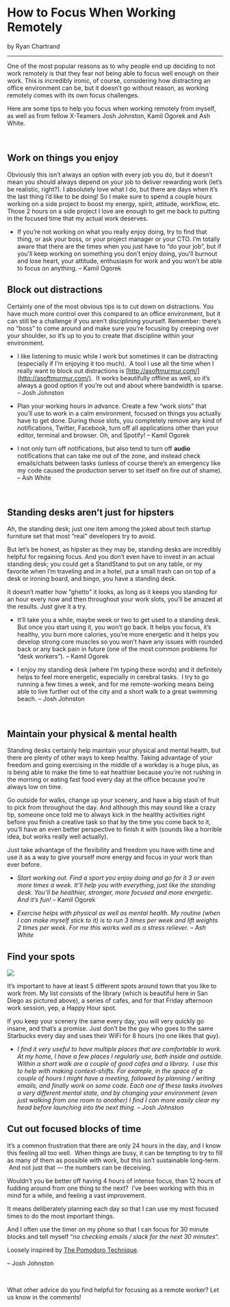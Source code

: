 # How to Focus When Working Remotely

by Ryan Chartrand

---


One of the most popular reasons as to why people end up deciding to not work remotely is that they fear not being able to focus well enough on their work. This is incredibly ironic, of course, considering how distracting an office environment can be, but it doesn’t go without reason, as working remotely comes with its own focus challenges.

Here are some tips to help you focus when working remotely from myself, as well as from fellow X-Teamers Josh Johnston, Kamil Ogorek and Ash White.

 


## Work on things you enjoy

Obviously this isn’t always an option with every job you do, but it doesn’t mean you should always depend on your job to deliver rewarding work (let’s be realistic, right?). I absolutely love what I do, but there are days when it’s the last thing I’d like to be doing! So I make sure to spend a couple hours working on a side project to boost my energy, spirit, attitude, workflow, etc. Those 2 hours on a side project I love are enough to get me back to putting in the focused time that my actual work deserves.

- If you’re not working on what you really enjoy doing, try to find that thing, or ask your boss, or your project manager or your CTO. I’m totally aware that there are the times when you just have to “do your job”, but if you’ll keep working on something you don’t enjoy doing, you’ll burnout and lose heart, your attitude, enthusiasm for work and you won’t be able to focus on anything. – Kamil Ogorek


## Block out distractions


Certainly one of the most obvious tips is to cut down on distractions. You have much more control over this compared to an office environment, but it can still be a challenge if you aren’t disciplining yourself. Remember: there’s no “boss” to come around and make sure you’re focusing by creeping over your shoulder, so it’s up to you to create that discipline within your environment.

- I like listening to music while I work but sometimes it can be distracting (especially if I’m enjoying it too much).  A tool I use all the time when I really want to block out distractions is [http://asoftmurmur.com/](http://asoftmurmur.com/).  It works beautifully offline as well, so it’s always a good option if you’re out and about where bandwidth is sparse. – Josh Johnston

- Plan your working hours in advance. Create a few “work slots” that you’ll use to work in a calm environment, focused on things you actually have to get done. During those slots, you completely remove any kind of notifications, Twitter, Facebook, turn off all applications other than your editor, terminal and browser. Oh, and Spotify! – Kamil Ogorek
- I not only turn off notifications, but also tend to turn off **audio** notifications that can take me out of the zone, and instead check emails/chats between tasks (unless of course there’s an emergency like my code caused the production server to set itself on fire out of shame). – Ash White

 


## Standing desks aren’t just for hipsters

Ah, the standing desk; just one item among the joked about tech startup furniture set that most “real” developers try to avoid.

But let’s be honest, as hipster as they may be, standing desks are incredibly helpful for regaining focus. And you don’t even have to invest in an actual standing desk; you could get a StandStand to put on any table, or my favorite when I’m traveling and in a hotel, put a small trash can on top of a desk or ironing board, and bingo, you have a standing desk.

It doesn’t matter how “ghetto” it looks, as long as it keeps you standing for an hour every now and then throughout your work slots, you’ll be amazed at the results. Just give it a try.

- It’ll take you a while, maybe week or two to get used to a standing desk. But once you start using it, you won’t go back. It helps you focus, it’s healthy, you burn more calories, you’re more energetic and it helps you develop strong core muscles so you won’t have any issues with rounded back or any back pain in future (one of the most common problems for “desk workers”). – Kamil Ogorek

- I enjoy my standing desk (where I’m typing these words) and it definitely helps to feel more energetic, especially in cerebral tasks.  I try to go running a few times a week, and for me remote-working means being able to live further out of the city and a short walk to a great swimming beach. – Josh Johnston

 


## Maintain your physical & mental health

Standing desks certainly help maintain your physical and mental health, but there are plenty of other ways to keep healthy. Taking advantage of your freedom and going exercising in the middle of a workday is a huge plus, as is being able to make the time to eat healthier because you’re not rushing in the morning or eating fast food every day at the office because you’re always low on time.

Go outside for walks, change up your scenery, and have a big stash of fruit to pick from throughout the day. And although this may sound like a crazy tip, someone once told me to always kick in the healthy activities right before you finish a creative task so that by the time you come back to it, you’ll have an even better perspective to finish it with (sounds like a horrible idea, but works really well actually).

Just take advantage of the flexibility and freedom you have with time and use it as a way to give yourself more energy and focus in your work than ever before.

- *Start working out. Find a sport you enjoy doing and go for it 3 or even more times a week. It’ll help you with everything, just like the standing desk. You’ll be healthier, stronger, more focused and more energetic. And it’s fun!* – Kamil Ogorek

- *Exercise helps with physical as well as mental health. My routine (when I can make myself stick to it) is to run 3 times per week and lift weights 2 times per week. For me this works well as a stress reliever. – Ash White*


## Find your spots

![](https://res.cloudinary.com/dukp6c7f7/image/upload/f_auto,fl_lossy,q_auto/s3-ghost/2015/04/12420755403_c9e1419344_c.jpg)

It’s important to have at least 5 different spots around town that you like to work from. My list consists of the library (which is beautiful here in San Diego as pictured above), a series of cafes, and for that Friday afternoon work session, yep, a Happy Hour spot. 

If you keep your scenery the same every day, you will very quickly go insane, and that’s a promise. Just don’t be the guy who goes to the same Starbucks every day and uses their WiFi for 8 hours (no one likes that guy).

- *I find it very useful to have multiple places that are comfortable to work. At my home, I have a few places I regularly use, both inside and outside. Within a short walk are a couple of good cafes and a library.  I use this to help with making context-shifts. For example, in the space of a couple of hours I might have a meeting, followed by planning / writing emails, and finally work on some code. Each one of these tasks involves a very different mental state, and by changing your environment (even just walking from one room to another) I find I can more easily clear my head before launching into the next thing. – Josh Johnston*


## Cut out focused blocks of time

It’s a common frustration that there are only 24 hours in the day, and I know this feeling all too well.  When things are busy, it can be tempting to try to fill as many of them as possible with work, but this isn’t sustainable long-term.  And not just that — the numbers can be deceiving.  

Wouldn’t you be better off having 4 hours of intense focus, than 12 hours of fudding around from one thing to the next?  I’ve been working with this in mind for a while, and feeling a vast improvement.

It means deliberately planning each day so that I can use my most focused times to do the most important things.  

And I often use the timer on my phone so that I can focus for 30 minute blocks and tell myself “*no checking emails / slack for the next 30 minutes*“.  

Loosely inspired by [The Pomodoro Technique](https://en.wikipedia.org/wiki/Pomodoro_Technique). 

– Josh Johnston

 

What other advice do you find helpful for focusing as a remote worker? Let us know in the comments!


